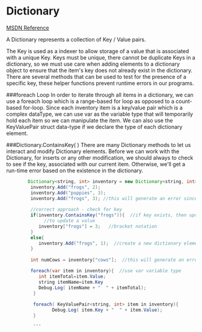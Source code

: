 # Dictionary

[MSDN Reference](https://msdn.microsoft.com/en-us/library/xfhwa508(v=vs.110).aspx)

A Dictionary represents a collection of Key / Value pairs.

The Key is used as a indexer to allow storage of a value that is associated with a unique Key.  Keys must be unique, there cannot be duplicate Keys in a dictionary, so we must use care when adding elements to a dictionary object to ensure that the item's key does not already exist in the dictionary.  There are several methods that can be used to test for the presence of a specific key, these helper functions prevent runtime errors in our programs.


###foreach Loop
In order to iterate through all items in a dictionary, we can use a foreach loop which is a range-based for loop as opposed to a count-based for-loop.  Since each inventory item is a key/value pair which is a complex dataType, we can use var as the variable type that will temporarily hold each item so we can manipulate the item. We can also use the KeyValuePair struct data-type if we declare the <T> type of each dictionary element. 

###Dictionary.ContainsKey( )
There are many Dictionary methods to let us interact and modify Dictionary elements.  Before we can work with the Dictionary, for inserts or any other modification, we should always to check to see if the key, associated with our current item. Otherwise, we'll get a run-time error based on the existence in the dictionary.

```java
        Dictionary<string, int> inventory = new Dictionary<string, int>();
         inventory.Add("frogs", 2);
         inventory.Add("puppies", 3);
         inventory.Add("frogs", 3); //this will generate an error since the frog key already exists
         
         //correct approach - check for key
         if(inventory.ContainsKey("frogs")){  //if key exists, then update value
              //to update a value
            inventory["frogs"] = 3;   //bracket notation
         }
         else{
            inventory.Add("frogs", 1);  //create a new dictionary element that is key/value pair
         }
         
         int numCows = inventory["cows"];  //this will generate an error since the key doesn't exist

         foreach(var item in inventory){  //use var variable type
	      	int itemTotal=item.Value;
	      	string itemName=item.Key
	        Debug.Log( itemName + "  " + itemTotal);
	      }  
	      
	      foreach( KeyValuePair<string, int> item in inventory){  
	             Debug.Log( item.Key + "  " + item.Value);
	      }
	      
	      ```
	      